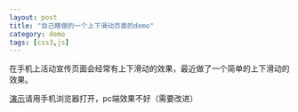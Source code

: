 ```yaml
---
layout: post
title: "自己瞎做的一个上下滑动页面的demo"
category: demo
tags: [css3,js]
---
```

在手机上活动宣传页面会经常有上下滑动的效果，最近做了一个简单的上下滑动的效果。

<a href="/demo/up&down-page/index.html" target="_blank">演示</a>请用手机浏览器打开，pc端效果不好（需要改进）

<!-- more -->



